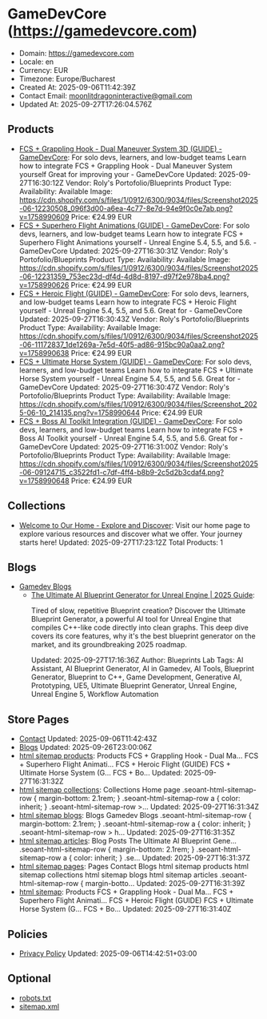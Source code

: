 # GameDevCore (https://gamedevcore.com)

- Domain: https://gamedevcore.com
- Locale: en
- Currency: EUR
- Timezone: Europe/Bucharest
- Created At: 2025-09-06T11:42:39Z
- Contact Email: moonlitdragoninteractive@gmail.com
- Updated At: 2025-09-27T17:26:04.576Z

## Products

- [FCS + Grappling Hook - Dual Maneuver System 3D (GUIDE) - GameDevCore](https://gamedevcore.com/products/fcs-grappling-hook-dual-maneuver-system-3d-weapons-combat): For solo devs, learners, and low-budget teams Learn how to integrate FCS + Grappling Hook - Dual Maneuver System yourself Great for improving your  - GameDevCore
  Updated: 2025-09-27T16:30:12Z
  Vendor: Roly's Portofolio/Blueprints
  Product Type: 
  Availability: Available
  Image: https://cdn.shopify.com/s/files/1/0912/6300/9034/files/Screenshot2025-06-12230508_096f3d00-a6ea-4c77-8e7d-94e9f0c0e7ab.png?v=1758990609
  Price: €24.99 EUR
- [FCS + Superhero Flight Animations (GUIDE) - GameDevCore](https://gamedevcore.com/products/fcs-superhero-flight-animations): For solo devs, learners, and low-budget teams Learn how to integrate FCS + Superhero Flight Animations yourself - Unreal Engine 5.4, 5.5, and 5.6.  - GameDevCore
  Updated: 2025-09-27T16:30:31Z
  Vendor: Roly's Portofolio/Blueprints
  Product Type: 
  Availability: Available
  Image: https://cdn.shopify.com/s/files/1/0912/6300/9034/files/Screenshot2025-06-12231359_753ec23d-df4d-4d8d-8197-d97f2e978ba4.png?v=1758990626
  Price: €24.99 EUR
- [FCS + Heroic Flight (GUIDE) - GameDevCore](https://gamedevcore.com/products/fcs-heroic-flight): For solo devs, learners, and low-budget teams Learn how to integrate FCS + Heroic Flight yourself - Unreal Engine 5.4, 5.5, and 5.6. Great for  - GameDevCore
  Updated: 2025-09-27T16:30:43Z
  Vendor: Roly's Portofolio/Blueprints
  Product Type: 
  Availability: Available
  Image: https://cdn.shopify.com/s/files/1/0912/6300/9034/files/Screenshot2025-06-11172837_1de1269a-7e5d-40f5-ad86-915bc90a0aa2.png?v=1758990638
  Price: €24.99 EUR
- [FCS + Ultimate Horse System (GUIDE) - GameDevCore](https://gamedevcore.com/products/fcs-boss-ai-toolkit-integration-guide-copy): For solo devs, learners, and low-budget teams Learn how to integrate FCS + Ultimate Horse System yourself - Unreal Engine 5.4, 5.5, and 5.6. Great for  - GameDevCore
  Updated: 2025-09-27T16:30:47Z
  Vendor: Roly's Portofolio/Blueprints
  Product Type: 
  Availability: Available
  Image: https://cdn.shopify.com/s/files/1/0912/6300/9034/files/Screenshot_2025-06-10_214135.png?v=1758990644
  Price: €24.99 EUR
- [FCS + Boss AI Toolkit Integration (GUIDE) - GameDevCore](https://gamedevcore.com/products/fcs-boss-ai-toolkit-integration-guide): For solo devs, learners, and low-budget teams Learn how to integrate FCS + Boss AI Toolkit yourself - Unreal Engine 5.4, 5.5, and 5.6. Great for  - GameDevCore
  Updated: 2025-09-27T16:31:00Z
  Vendor: Roly's Portofolio/Blueprints
  Product Type: 
  Availability: Available
  Image: https://cdn.shopify.com/s/files/1/0912/6300/9034/files/Screenshot2025-06-09124715_c3522fd1-c7df-4ff4-b8b9-2c5d2b3cdaf4.png?v=1758990648
  Price: €24.99 EUR

## Collections

- [Welcome to Our Home - Explore and Discover](https://gamedevcore.com/collections/frontpage): Visit our home page to explore various resources and discover what we offer. Your journey starts here!
  Updated: 2025-09-27T17:23:12Z
  Total Products: 1

## Blogs

- [Gamedev Blogs](https://gamedevcore.com/blogs/news)
  - [The Ultimate AI Blueprint Generator for Unreal Engine | 2025 Guide](https://gamedevcore.com/blogs/news/the-ultimate-ai-blueprint-generator-for-unreal-engine-2025-guide): <p><span>Tired of slow, repetitive Blueprint creation? Discover the Ultimate Blueprint Generator, a powerful AI tool for Unreal Engine that compiles C++-like code directly into clean graphs. This deep dive covers its core features, why it's the best blueprint generator on the market, and its groundbreaking 2025 roadmap.</span></p>
    Updated: 2025-09-27T17:16:36Z
    Author: Blueprints Lab
    Tags: AI Assistant, AI Blueprint Generator, AI in Gamedev, AI Tools, Blueprint Generator, Blueprint to C++, Game Development, Generative AI, Prototyping, UE5, Ultimate Blueprint Generator, Unreal Engine, Unreal Engine 5, Workflow Automation

## Store Pages

- [Contact](https://gamedevcore.com/pages/contact)
  Updated: 2025-09-06T11:42:43Z
- [Blogs](https://gamedevcore.com/pages/blogs)
  Updated: 2025-09-26T23:00:06Z
- [html sitemap products](https://gamedevcore.com/pages/html-sitemap-products): Products FCS + Grappling Hook - Dual Ma... FCS + Superhero Flight Animati... FCS + Heroic Flight (GUIDE) FCS + Ultimate Horse System (G... FCS + Bo...
  Updated: 2025-09-27T16:31:32Z
- [html sitemap collections](https://gamedevcore.com/pages/html-sitemap-collections): Collections Home page .seoant-html-sitemap-row { margin-bottom: 2.1rem; } .seoant-html-sitemap-row a { color: inherit; } .seoant-html-sitemap-row >...
  Updated: 2025-09-27T16:31:34Z
- [html sitemap blogs](https://gamedevcore.com/pages/html-sitemap-blogs): Blogs Gamedev Blogs .seoant-html-sitemap-row { margin-bottom: 2.1rem; } .seoant-html-sitemap-row a { color: inherit; } .seoant-html-sitemap-row > h...
  Updated: 2025-09-27T16:31:35Z
- [html sitemap articles](https://gamedevcore.com/pages/html-sitemap-articles): Blog Posts The Ultimate AI Blueprint Gene... .seoant-html-sitemap-row { margin-bottom: 2.1rem; } .seoant-html-sitemap-row a { color: inherit; } .se...
  Updated: 2025-09-27T16:31:37Z
- [html sitemap pages](https://gamedevcore.com/pages/html-sitemap-pages): Pages Contact Blogs html sitemap products html sitemap collections html sitemap blogs html sitemap articles .seoant-html-sitemap-row { margin-botto...
  Updated: 2025-09-27T16:31:39Z
- [html sitemap](https://gamedevcore.com/pages/html-sitemap): Products FCS + Grappling Hook - Dual Ma... FCS + Superhero Flight Animati... FCS + Heroic Flight (GUIDE) FCS + Ultimate Horse System (G... FCS + Bo...
  Updated: 2025-09-27T16:31:40Z

## Policies

- [Privacy Policy](https://gamedevcore.com/policies/privacy-policy)
  Updated: 2025-09-06T14:42:51+03:00

## Optional

- [robots.txt](https://gamedevcore.com/robots.txt)
- [sitemap.xml](https://gamedevcore.com/sitemap.xml)

